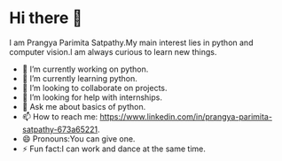 # Hi there 👋
I am Prangya Parimita Satpathy.My main interest lies in python and computer vision.l am always curious to learn new things.
- 🔭 I’m currently working on python.
- 🌱 I’m currently learning python.
- 👯 I’m looking to collaborate on projects.
- 🤔 I’m looking for help with internships.
- 💬 Ask me about basics of python.
- 📫 How to reach me: https://www.linkedin.com/in/prangya-parimita-satpathy-673a65221.
- 😄 Pronouns:You can give one.
- ⚡ Fun fact:I can work and dance at the same time.


<!--
**PRANGYA-02/PRANGYA-02** is a ✨ _special_ ✨ repository because its `README.md` (this file) appears on your GitHub profile.

Here are some ideas to get you started:

- 🔭 I’m currently working on ...
- 🌱 I’m currently learning ...
- 👯 I’m looking to collaborate on ...
- 🤔 I’m looking for help with ...
- 💬 Ask me about ...
- 📫 How to reach me: ...
- 😄 Pronouns: ...
- ⚡ Fun fact: ...
-->
